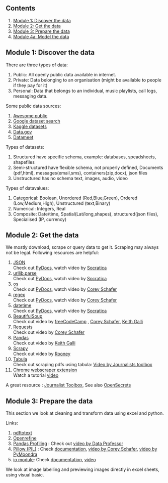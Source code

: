 ## Contents
1. [Module 1: Discover the data](#module-1-discover-the-data)
2. [Module 2: Get the data](#module-2-get-the-data)
3. [Module 3: Prepare the data](#module-3-prepare-the-data)
4. [Module 4a: Model the data]()


## Module 1: Discover the data
There are three types of data: 
1. Public: All openly public data available in internet.
2. Private: Data belonging to an organisation (might be available to people if they pay for it)
3. Personal: Data that belongs to an individual, music playlists, call logs, messaging data.

Some public data sources:
1. [Awesome public](https://github.com/awesomedata/awesome-public-datasets)
2. [Google dataset search](https://datasetsearch.research.google.com/)
3. [Kaggle datasets](https://www.kaggle.com/datasets/)
4. [Data.gov](https://data.govhttps://data.gov.in)
5. [Datameet](https://datameet.org/)

Types of datasets:
1. Structured have specific schema, example: databases, speadsheets, shapefiles
2. Semi-structured have flexible schema, not properly defined, Documents (pdf,html), messages(email,sms), containers(zip,docx), json files
3. Unstructured has no schema text, images, audio, video

Types of datavalues:
1. Categorical: Boolean, Unordered (Red,Blue,Green), Ordered (Low,Medium,High), Unstructured (text,Binary)
2. Numerical: Integers, Real
3. Composite: Date/time, Spatial(Lat/long,shapes), structured(json files), Specialised (IP,
currency)

## Module 2: Get the data
We mostly download, scrape or query data to get it. Scraping may always not be legal.
Following resources are helpful:
1. [JSON](https://pymotw.com/3/json/index.html)  
   Check out [PyDocs](https://docs.python.org/3/library/json.html), watch video by [Socratica](https://www.youtube.com/watch?v=pTT7HMqDnJw)
2. [urllib.parse](https://pymotw.com/3/urllib.parse/index.html)  
   Check out [PyDocs](https://docs.python.org/3/library/urllib.parse.html), watch video by [Socratica](https://www.youtube.com/watch?v=LosIGgon_KM)
3. [os](https://pymotw.com/3/os/index.html)  
   Check out [PyDocs](https://docs.python.org/3/library/os.html), watch video by [Corey Schafer](https://www.youtube.com/watch?v=tJxcKyFMTGo)
4. [regex](https://pymotw.com/3/re/index.html)  
   Check out [PyDocs](https://docs.python.org/3/library/re.html), watch video by [Corey Schafer](https://www.youtube.com/watch?v=K8L6KVGG-7o)
5. [datetime](https://pymotw.com/3/datetime/index.html)  
   Check out [PyDocs](https://docs.python.org/3/library/datetime.html), watch video by [Socratica](https://www.youtube.com/watch?v=RjMbCUpvIgw)
6. [BeautifulSoup](https://beautiful-soup-4.readthedocs.io/en/latest/#quick-start)  
   Check out video by [freeCodeCamp](https://www.youtube.com/watch?v=XVv6mJpFOb0) , [Corey Schafer](https://www.youtube.com/watch?v=ng2o98k983k), [Keith Galli](https://www.youtube.com/watch?v=GjKQ6V_ViQE)
7. [Requests](https://docs.python-requests.org/en/latest/user/quickstart/)  
   Check out video by [Corey Schafer](https://www.youtube.com/watch?v=tb8gHvYlCFs) 
8. [Pandas](https://pandas.pydata.org/pandas-docs/stable/user_guide/10min.html)  
   Check out video by [Keith Galli](https://www.youtube.com/watch?v=vmEHCJofslg)
9. [Scrapy](https://docs.scrapy.org/en/latest/)  
   Check out video by [Rooney](https://youtu.be/s4jtkzHhLzY)
10. [Tabula](https://tabula-py.readthedocs.io/en/latest/tabula.html)  
   Check out scraping pdfs using tabula: [Video by Journalists toolbox](https://www.youtube.com/watch?v=z896oxmp5Qw)
11. [Chrome webscraper extension](https://chrome.google.com/webstore/detail/web-scraper-free-web-scra/jnhgnonknehpejjnehehllkliplmbmhn)  
   Watch a tutorial [video](https://www.youtube.com/watch?v=aClnnoQK9G0)

A great resource : [Journalist Toolbox](https://journaliststoolbox.org/), See also [OpenSecrets](https://www.opensecrets.org/)

## Module 3: Prepare the data
This section we look at cleaning and transform data using excel and python.

Links:
1. [pdftotext](http://www.xpdfreader.com/pdftotext-man.html)
2. [Openrefine](https://openrefine.org/)
3. [Pandas Profiling](https://youtube.com/playlist?list=PL40bSdpQjo1Bvvya3cGxlpwfZ6r7h6seA) : Check out [video by Data Professor](https://youtu.be/Ef169VELt5o)
4. [Pillow (PIL)](https://pypi.org/project/Pillow/) : Check [documentation](https://pillow.readthedocs.io/en/stable/), [video by Corey Schafer](https://youtu.be/6Qs3wObeWwc), [video by PyMoondra](https://youtu.be/dkp4wUhCwR4)
5. [io module](https://pymotw.com/3/io/): Check [documentation](https://docs.python.org/3/library/io.html), [video](https://youtu.be/cIaOisyd7lE)

We look at image labelling and previewing images directly in excel sheets, using visual basic.






